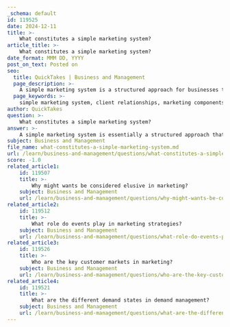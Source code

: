 ```yaml
---
_schema: default
id: 119525
date: 2024-12-11
title: >-
    What constitutes a simple marketing system?
article_title: >-
    What constitutes a simple marketing system?
date_format: MMM DD, YYYY
post_on_text: Posted on
seo:
  title: QuickTakes | Business and Management
  page_description: >-
    A simple marketing system is a structured approach for businesses to foster long-term client relationships, featuring repeatable routines, essential components, and key steps for effective marketing and sustainable growth.
  page_keywords: >-
    simple marketing system, client relationships, marketing components, lead generation, marketing evaluation, market offering, marketing environment, marketing activities
author: QuickTakes
question: >-
    What constitutes a simple marketing system?
answer: >-
    A simple marketing system is essentially a structured approach that businesses use to initiate and develop client relationships, with the goal of maximizing the lifetime value of those clients. It is characterized by a repeatable and predictable routine that marketers employ to carry out their daily activities effectively. Here are the key components and steps involved in creating a simple marketing system:\n\n1. **Purpose**: The primary purpose of a simple marketing system is to foster long-term client relationships. This involves providing value to prospects at every stage of the marketing and selling process, which encourages prospects to invest in the offerings.\n\n2. **Components**: A simple marketing system typically includes several essential components:\n   - **Suppliers**: Entities that provide the necessary resources for the marketing process.\n   - **Market Offering**: The products or services being marketed.\n   - **Market**: The target audience or customer base.\n   - **Intermediaries**: Channels through which the market offerings are delivered to the customers.\n   - **Marketing Environment**: External factors that can influence marketing strategies, such as competition and market trends.\n\n3. **Steps to Create a Simple Marketing System**:\n   - **Discovery**: Begin by listing all current sales and marketing activities. Identify who is responsible for each activity, the procedures involved, and the tools or software used.\n   - **Lead Generation**: Establish a foundation for generating leads, which is crucial for attracting potential clients.\n   - **Implementation**: Turn your marketing plan into an actionable process that can be executed consistently.\n   - **Evaluation**: Regularly assess the effectiveness of your marketing activities and make adjustments as necessary to improve performance.\n\n4. **Focus on Client Relationships**: The system should prioritize building and maintaining relationships with clients, ensuring that their needs and values are met throughout the marketing process.\n\nBy following these guidelines, businesses can create a simple marketing system that not only enhances their marketing efforts but also drives sustainable growth through effective client engagement.
subject: Business and Management
file_name: what-constitutes-a-simple-marketing-system.md
url: /learn/business-and-management/questions/what-constitutes-a-simple-marketing-system
score: -1.0
related_article1:
    id: 119507
    title: >-
        Why might wants be considered elusive in marketing?
    subject: Business and Management
    url: /learn/business-and-management/questions/why-might-wants-be-considered-elusive-in-marketing
related_article2:
    id: 119512
    title: >-
        What role do events play in marketing strategies?
    subject: Business and Management
    url: /learn/business-and-management/questions/what-role-do-events-play-in-marketing-strategies
related_article3:
    id: 119526
    title: >-
        Who are the key customer markets in marketing?
    subject: Business and Management
    url: /learn/business-and-management/questions/who-are-the-key-customer-markets-in-marketing
related_article4:
    id: 119521
    title: >-
        What are the different demand states in demand management?
    subject: Business and Management
    url: /learn/business-and-management/questions/what-are-the-different-demand-states-in-demand-management
---
```


&nbsp;